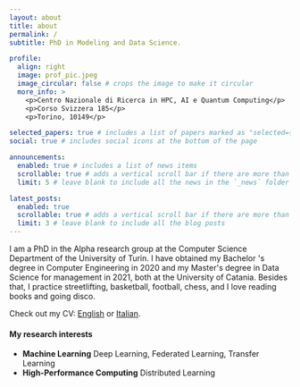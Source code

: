 ```yaml
---
layout: about
title: about
permalink: /
subtitle: PhD in Modeling and Data Science.

profile:
  align: right
  image: prof_pic.jpeg
  image_circular: false # crops the image to make it circular
  more_info: >
    <p>Centro Nazionale di Ricerca in HPC, AI e Quantum Computing</p>
    <p>Corso Svizzera 185</p>
    <p>Torino, 10149</p>

selected_papers: true # includes a list of papers marked as "selected={true}"
social: true # includes social icons at the bottom of the page

announcements:
  enabled: true # includes a list of news items
  scrollable: true # adds a vertical scroll bar if there are more than 3 news items
  limit: 5 # leave blank to include all the news in the `_news` folder

latest_posts:
  enabled: true
  scrollable: true # adds a vertical scroll bar if there are more than 3 new posts items
  limit: 3 # leave blank to include all the blog posts
---
```


I am a PhD in the Alpha research group at the Computer Science Department of the University of Turin. I have obtained my Bachelor 's degree in Computer Engineering in 2020 and my Master's degree in Data Science for management in 2021, both at the University of Catania. Besides that, I practice streetlifting, basketball, football, chess, and I love reading books and going disco.

Check out my CV: [English](/assets/pdf/cv.pdf) or [Italian](/assets/pdf/cv_ita.pdf).

#### My research interests

- **Machine Learning** Deep Learning, Federated Learning, Transfer Learning
- **High-Performance Computing** Distributed Learning